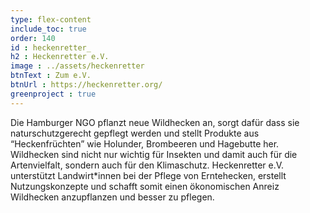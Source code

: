 ```yaml
---
type: flex-content
include_toc: true
order: 140
id : heckenretter_
h2 : Heckenretter e.V.
image : ../assets/heckenretter
btnText : Zum e.V.
btnUrl : https://heckenretter.org/
greenproject : true
---
```


Die Hamburger NGO pflanzt neue Wildhecken an, sorgt dafür dass sie naturschutzgerecht gepflegt werden und stellt Produkte aus “Heckenfrüchten” wie Holunder, Brombeeren und Hagebutte her. Wildhecken sind nicht nur wichtig für Insekten und damit auch für die Artenvielfalt, sondern auch für den Klimaschutz. Heckenretter e.V. unterstützt Landwirt*innen bei der Pflege von Erntehecken, erstellt Nutzungskonzepte und schafft somit einen ökonomischen Anreiz Wildhecken anzupflanzen und besser zu pflegen.